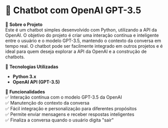 # 🤖 Chatbot com OpenAI GPT-3.5

📌 **Sobre o Projeto**  
Este é um chatbot simples desenvolvido com Python, utilizando a API da OpenAI. O objetivo do projeto é criar uma interação contínua e inteligente entre o usuário e o modelo GPT-3.5, mantendo o contexto da conversa em tempo real. O chatbot pode ser facilmente integrado em outros projetos e é ideal para quem deseja explorar a API da OpenAI e a construção de chatbots.

🚀 **Tecnologias Utilizadas**  
- **Python 3.x**  
- **OpenAI API (GPT-3.5)**

🎯 **Funcionalidades**  
✅ Interação contínua com o modelo GPT-3.5 da OpenAI  
✅ Manutenção do contexto da conversa  
✅ Fácil integração e personalização para diferentes propósitos  
✅ Permite enviar mensagens e receber respostas inteligentes  
✅ Finaliza a conversa quando o usuário digita "sair"  


